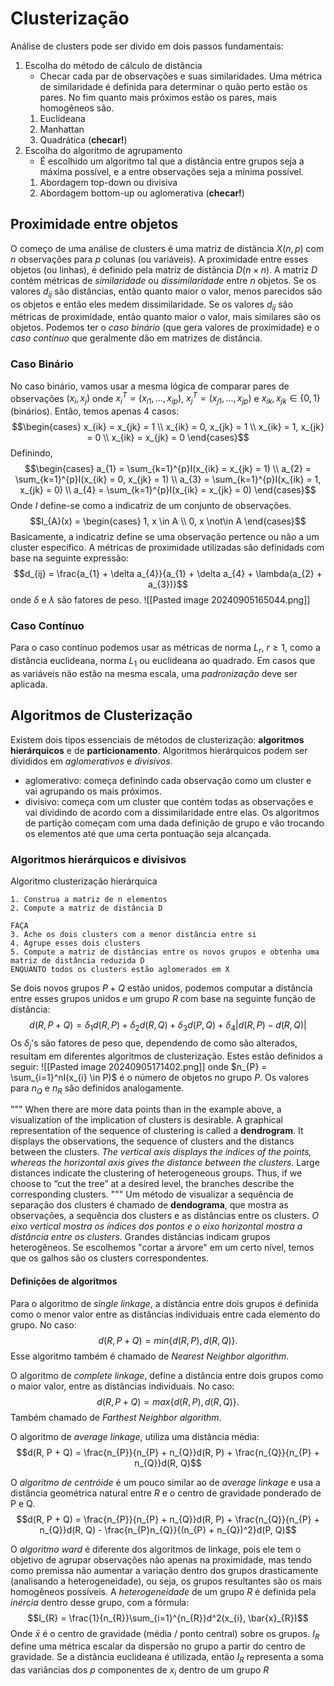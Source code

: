 # Clusterização
Análise de clusters pode ser divido em dois passos fundamentais:
1. Escolha do método de cálculo de distância
	- Checar cada par de observações e suas similaridades. Uma métrica de similaridade é definida para determinar o quão perto estão os pares. No fim quanto mais próximos estão os pares, mais homogêneos são.
	1. Euclideana
	2. Manhattan
	3. Quadrática (**checar!**)
3. Escolha do algoritmo de agrupamento
	- É escolhido um algoritmo tal que a distância entre grupos seja a máxima possível, e a entre observações seja a mínima possível.
	1. Abordagem top-down ou divisiva
	2. Abordagem bottom-up ou aglomerativa (**checar!**)

## Proximidade entre objetos
O começo de uma análise de clusters é uma matriz de distância $X(n, p)$ com $n$ observações para $p$ colunas (ou variáveis). A proximidade entre esses objetos (ou linhas), é definido pela matriz de distância $D(n \times n)$.
A matriz $D$ contém métricas de *similaridade* ou *dissimilaridade* entre $n$ objetos. Se os valores $d_{ij}$ são distâncias, então quanto maior o valor, menos parecidos são os objetos e então eles medem dissimilaridade. Se os valores $d_{ij}$ são métricas de proximidade, então quanto maior o valor, mais similares são os objetos.
Podemos ter o *caso binário* (que gera valores de proximidade) e o *caso contínuo* que geralmente dão em matrizes de distância.
### Caso Binário
No caso binário, vamos usar a mesma lógica de comparar pares de observações $(x_{i}, x_{j})$ onde $x_{i}^{T}= (x_{i1}, \dots, x_{ip})$,  $x_{j}^{T}= (x_{j1}, \dots, x_{jp})$ e $x_{ik}, x_{jk} \in \{0, 1\}$ (binários). Então, temos apenas 4 casos:
$$\begin{cases}
x_{ik} = x_{jk} = 1  \\
x_{ik} = 0, x_{jk} = 1   \\
x_{ik} = 1, x_{jk} = 0   \\
x_{ik} = x_{jk} = 0  
\end{cases}$$
Definindo, 
$$\begin{cases}
a_{1} = \sum_{k=1}^{p}I(x_{ik} = x_{jk} = 1) \\
a_{2} = \sum_{k=1}^{p}I(x_{ik} = 0, x_{jk} = 1) \\
a_{3} = \sum_{k=1}^{p}I(x_{ik} = 1, x_{jk} = 0)  \\
a_{4} = \sum_{k=1}^{p}I(x_{ik} = x_{jk} = 0)
\end{cases}$$
Onde $I$ define-se como a indicatriz de um conjunto de observações.  
$$I_{A}(x) = \begin{cases}
1, x \in A  \\
0, x \not\in A
\end{cases}$$
Basicamente, a indicatriz define se uma observação pertence ou não a um cluster específico.
A métricas de proximidade utilizadas são definidads com base na seguinte expressão:
$$d_{ij} = \frac{a_{1} + \delta a_{4}}{a_{1} + \delta a_{4} + \lambda(a_{2} + a_{3})}$$
onde $\delta$ e $\lambda$ são fatores de peso.
![[Pasted image 20240905165044.png]]
### Caso Contínuo
Para o caso contínuo podemos usar as métricas de norma $L_{r}$, $r\ge 1$, como a distância euclideana, norma $L_{1}$ ou euclideana ao quadrado.
Em casos que as variáveis não estão na mesma escala, uma *padronização* deve ser aplicada.
## Algoritmos de Clusterização
Existem dois tipos essenciais de métodos de clusterização: **algoritmos hierárquicos** e de **particionamento**.  Algoritmos hierárquicos podem ser divididos em *aglomerativos* e *divisivos*.
- aglomerativo: começa definindo cada observação como um cluster e vai agrupando os mais próximos.
- divisivo: começa com um cluster que contém todas as observações e vai dividindo de acordo com a dissimilaridade entre elas.
Os algoritmos de partição começam com uma dada definição de grupo e vão trocando os elementos até que uma certa pontuação seja alcançada.
### Algoritmos hierárquicos e divisivos
Algoritmo clusterização hierárquica
```
1. Construa a matriz de n elementos
2. Compute a matriz de distância D

FAÇA
3. Ache os dois clusters com a menor distância entre si
4. Agrupe esses dois clusters
5. Compute a matriz de distâncias entre os novos grupos e obtenha uma matriz de distância reduzida D
ENQUANTO todos os clusters estão aglomerados em X
```
Se dois novos grupos $P + Q$ estão unidos, podemos computar a distância entre esses grupos unidos e um grupo $R$ com base na seguinte função de distância:
$$d(R, P+Q) = \delta_{1}d(R, P) + \delta_{2}d(R, Q) + \delta_{3}d(P, Q) + \delta_{4}|d(R, P) - d(R, Q)|$$
Os $\delta_{j}$'s são fatores de peso que, dependendo de como são alterados, resultam em diferentes algoritmos de clusterização. Estes estão definidos a seguir:
![[Pasted image 20240905171402.png]]
onde $n_{P} = \sum_{i=1}^nI(x_{i} \in P)$ é o número de objetos no grupo $P$. Os valores para $n_{Q}$ e $n_{R}$ são definidos analogamente.

"""
When there are more data points than in the example above, a visualization of the implication of clusters is desirable. A graphical representation of the sequence of clustering is called a **dendrogram**. It displays the observations, the sequence of clusters and the distancs between the clusters. *The vertical axis displays the indices of the points, whereas the horizontal axis gives the distance between the clusters.* Large distances indicate the clustering of heterogeneous groups. Thus, if we choose to “cut the tree” at a desired level, the branches describe the corresponding clusters.
"""
Um método de visualizar a sequência de separação dos clusters é chamado de **dendograma**, que mostra as observações, a sequência dos clusters e as distâncias entre os clusters. *O eixo vertical mostra os índices dos pontos e o eixo horizontal mostra a distância entre os clusters.* Grandes distâncias indicam grupos heterogêneos. Se escolhemos "cortar a árvore" em um certo nível, temos que os galhos são os clusters correspondentes.

#### Definições de algoritmos
Para o algoritmo de *single linkage*, a distância entre dois grupos é definida como o menor valor entre as distâncias individuais entre cada elemento do grupo. No caso:
$$d(R, P + Q) = min\{d(R, P), d(R, Q)\}.$$
Esse algoritmo também é chamado de *Nearest Neighbor algorithm*.

O algoritmo de *complete linkage*, define a distância entre dois grupos como o maior valor, entre as distâncias individuais. No caso:
$$d(R, P + Q) = max\{d(R, P), d(R, Q)\}.$$
Também chamado de *Farthest Neighbor algorithm*.

O algoritmo de *average linkage*, utiliza uma distância média:
$$d(R, P + Q) = \frac{n_{P}}{n_{P} + n_{Q}}d(R, P) + \frac{n_{Q}}{n_{P} + n_{Q}}d(R, Q)$$

O *algoritmo de centróide* é um pouco similar ao de *average linkage* e usa a distância geométrica natural entre $R$ e o centro de gravidade ponderado de P e Q.
$$d(R, P + Q) = \frac{n_{P}}{n_{P} + n_{Q}}d(R, P) + \frac{n_{Q}}{n_{P} + n_{Q}}d(R, Q) - \frac{n_{P}n_{Q}}{(n_{P} + n_{Q})^2}d(P, Q)$$

O *algoritmo ward* é diferente dos algoritmos de linkage, pois ele tem o objetivo de agrupar observações não apenas na proximidade, mas tendo como premissa não aumentar a variação dentro dos grupos drasticamente (analisando a heterogeneidade), ou seja, os grupos resultantes são os mais homogêneos possíveis. A *heterogeneidade* de um grupo $R$ é definida pela *inércia* dentro desse grupo, com a fórmula:
$$I_{R} = \frac{1}{n_{R}}\sum_{i=1}^{n_{R}}d^2(x_{i}, \bar{x}_{R})$$
Onde $\bar{x}$ é o centro de gravidade (média / ponto central) sobre os grupos. $I_{R}$ define uma métrica escalar da dispersão no grupo a partir do centro de gravidade. Se a distância euclideana é utilizada, então $I_{R}$ representa a soma das variâncias dos $p$ componentes de $x_{i}$ dentro de um grupo $R$